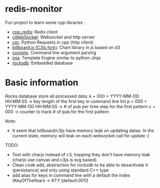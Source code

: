 # redis-monitor
Fun project to learn some cpp libraries :
- [cpp_redis](https://github.com/Cylix/cpp_redis): Redis client
- [uWebSocket](https://github.com/uNetworking/uWebSockets): Websocket and http server
- [cpr](https://github.com/whoshuu/cpr): Python Requests in cpp (http client)
- [billboard.js (C3js fork)](https://naver.github.io/billboard.js): Chart library in js based on d3
- [cxxopts](https://github.com/jarro2783/cxxopts): Command line argument parsing
- [inja](https://github.com/pantor/inja): Template Engine similar to python Jinja
- [rocksdb](https://github.com/facebook/rocksdb): Embedded database

# Basic information

Rocks database store all processed data:
k + 000 + YYYY-MM-DD HH:MM:SS   -> key length of the first key in command line list
p + 000 + YYYY-MM-DD HH:MM:SS   -> # of pub per time step for the first pattern
c + 000                         -> counter to track # of pub for the first pattern

Note: 
- It seem that billboard/c3js have memory leak on updating datas. In the current state, memory will leak on each websocket call for update :(

TODO:
- Test with charjs instead of c3, hopping they don't have memory leak (charjs use canvas and c3js is svg based).
- Clean code add, abstraction for rocksdb to be able to desactivate it (persistance) and only using standard C++ type
- add alias for keys in command line with a default the index (KeyOfTheYears -> KTY [default:001])
